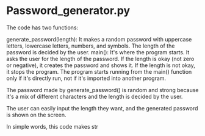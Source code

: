 # Password_generator.py
The code has two functions:

generate_password(length): It makes a random password with uppercase letters, lowercase letters, numbers, and symbols. The length of the password is decided by the user. main(): It's where the program starts. It asks the user for the length of the password. If the length is okay (not zero or negative), it creates the password and shows it. If the length is not okay, it stops the program. The program starts running from the main() function only if it's directly run, not if it's imported into another program.

The password made by generate_password() is random and strong because it's a mix of different characters and the length is decided by the user.

The user can easily input the length they want, and the generated password is shown on the screen.

In simple words, this code makes str
